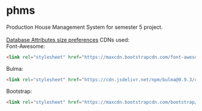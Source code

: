 # phms
Production House Management System for semester 5 project.<br />
<br />
<a href="https://stackoverflow.com/questions/8295131/best-practices-for-sql-varchar-column-length" target="_black" >Database Attributes size preferences</a>
CDNs used:
<br />
Font-Awesome:
<br />
```html
<link rel="stylesheet" href="https://maxcdn.bootstrapcdn.com/font-awesome/4.7.0/css/font-awesome.min.css" />
```
Bulma:<br />
```html
<link rel="stylesheet" href="https://cdn.jsdelivr.net/npm/bulma@0.9.3/css/bulma.min.css" />
```
Bootstrap:<br />
```html
<link rel="stylesheet" href="https://maxcdn.bootstrapcdn.com/bootstrap/4.0.0/css/bootstrap.min.css" integrity="sha384-Gn5384xqQ1aoWXA+058RXPxPg6fy4IWvTNh0E263XmFcJlSAwiGgFAW/dAiS6JXm" crossorigin="anonymous" />
```
